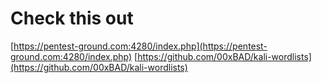# Check this out
[https://pentest-ground.com:4280/index.php](https://pentest-ground.com:4280/index.php)
[https://github.com/00xBAD/kali-wordlists](https://github.com/00xBAD/kali-wordlists)
